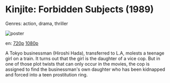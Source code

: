 # Kinjite: Forbidden Subjects (1989)

Genres: action, drama, thriller

![poster](http://image.tmdb.org/t/p/w500/rTqTswNj2hHKrfMxECK3O7fRrIS.jpg)

en:
  [720p](magnet:?xt=urn:btih:73B3E055EBA1D1A4CEF41704B246A0DE93984166&tr=udp://glotorrents.pw:6969/announce&tr=udp://tracker.opentrackr.org:1337/announce&tr=udp://torrent.gresille.org:80/announce&tr=udp://tracker.openbittorrent.com:80&tr=udp://tracker.coppersurfer.tk:6969&tr=udp://tracker.leechers-paradise.org:6969&tr=udp://p4p.arenabg.ch:1337&tr=udp://tracker.internetwarriors.net:1337)
  [1080p](magnet:?xt=urn:btih:4D9551CC5BE23B58CBFB7F9E272D7BC1900327EF&tr=udp://glotorrents.pw:6969/announce&tr=udp://tracker.opentrackr.org:1337/announce&tr=udp://torrent.gresille.org:80/announce&tr=udp://tracker.openbittorrent.com:80&tr=udp://tracker.coppersurfer.tk:6969&tr=udp://tracker.leechers-paradise.org:6969&tr=udp://p4p.arenabg.ch:1337&tr=udp://tracker.internetwarriors.net:1337)
  


A Tokyo businessman (Hiroshi Hada), transferred to L.A, molests a teenage girl on a train. It turns out that the girl is the daughter of a vice cop. But in one of those plot twists that can only occur in the movies, the cop is assigned to find the businessman's own daughter who has been kidnapped and forced into a teen prostitution ring.